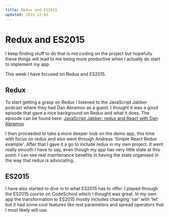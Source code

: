 ```yaml
---
title: Redux and ES2015
updated: 2015-12-03
---
```


# Redux and ES2015

I keep finding stuff to do that is not coding on the project but hopefully these things will lead to me being more productive when I actually do start to implement my app.

This week I have focused on Redux and ES2015. 

## Redux

To start getting a grasp on Redux I listened to the JavaScript Jabber podcast where they had Dan Abramov as a guest. I thought it was a good episode that gave a nice background on Redux and what it does. The episode can be found here: [JavaScript Jabber: redux and React with Dan Abramov](https://devchat.tv/js-jabber/179-jsj-redux-and-react-with-dan-abramov)

I then proceeded to take a more deeper look on the demo app, this time with focus on redux and also went through Andreas 'Simple React Redux example'. After that I gave it a go to include redux in my own project. It went really smooth I have to say, even though my app has very little state at this point. I can see real maintenance benefits in having the state organised in the way that redux is advocating.

## ES2015

I have also started to dive in to what ES2015 has to offer. I played through the ES2015 course on CodeSchool which I thought was great. In my own app the transformation to ES2015 mostly includes changing 'var' with 'let' but it had some cool features like rest parameters and spread operators that I most likely will use.